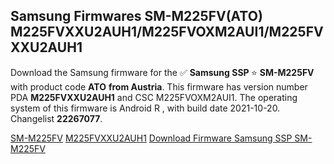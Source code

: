 <h2>Samsung Firmwares SM-M225FV(ATO) M225FVXXU2AUH1/M225FVOXM2AUI1/M225FVXXU2AUH1</h2>
Download the Samsung firmware for the ✅ <strong>Samsung SSP </strong> ⭐ <strong>SM-M225FV</strong> with product code <strong>ATO</strong> <strong> from Austria</strong>. This firmware has version number PDA <strong>M225FVXXU2AUH1</strong> and CSC M225FVOXM2AUI1. The operating system of this firmware is Android R , with build date 2021-10-20. Changelist <strong>22267077</strong>.


[SM-M225FV](https://samfirm.shop/samsung/model/SM-M225FV)
[M225FVXXU2AUH1](https://samfirm.shop/samsung/pda/M225FVXXU2AUH1)
[Download Firmware Samsung SSP SM-M225FV](https://samfirm.shop/samsung/firmware/467241)
